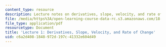 ```yaml
---
content_type: resource
description: Lecture notes on derivatives, slope, velocity, and rate of change.
file: /media/https%3A/open-learning-course-data-rc.s3.amazonaws.com/18-01-single-variable-calculus-fall-2006/c6a2d4081848972d197c41332e604d49_lec1.pdf
file_type: application/pdf
resourcetype: Document
title: 'Lecture 1: Derivatives, Slope, Velocity, and Rate of Change'
uid: c6a2d408-1848-972d-197c-41332e604d49
---
```

